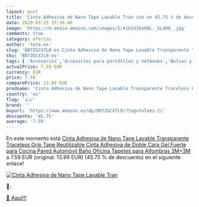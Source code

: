 ```yaml
---
layout: post
title: 'Cinta Adhesiva de Nano Tape Lavable Tran con un 45.75 % de descuento'
date: 2020-03-25 15:16:46
image: 'https://m.media-amazon.com/images/I/41b1VJboO0L._SL400_.jpg'
comments: true
category: ofertas
author: 'tole.es'
slug: 'B07ZGCX7L8-es Cinta Adhesiva de Nano Tape Lavable Transparente Traceless...'
sku: 'B07ZGCX7L8-es'
tags: [ 'Accesorios','Accesorios para portátiles y netbooks','Bolsas y fundas para portátiles y netbooks','Informática','Mochilas para portátiles y netbooks','adhesiva','cinta', ]
actualPrice: 7.59 EUR
currency: EUR
price: 7.59
comparePrice: 13.99 EUR
prodname: 'Cinta Adhesiva de Nano Tape Lavable Transparente Traceless Grip Tape  Reutilizable Cinta Adhesiva de Doble Cara Gel Fuerte para Cocina  Pared  Automóvil  Baño  Oficina  Tapetes para Alfombras 3M+3M '
country: 'es'
flag: '🇪🇸'
brand: ''
buyurl: 'https://www.amazon.es/dp/B07ZGCX7L8/?tag=tolees-21'
descuento: '45.75'
average: '7.59'
---
```


En este momento está [Cinta Adhesiva de Nano Tape Lavable Transparente Traceless Grip Tape  Reutilizable Cinta Adhesiva de Doble Cara Gel Fuerte para Cocina  Pared  Automóvil  Baño  Oficina  Tapetes para Alfombras 3M+3M ](https://www.amazon.es/dp/B07ZGCX7L8/?tag=tolees-21) a 7.59 EUR (original: 13.99 EUR) (45.75 %  de descuento) en el siguiente enlace!

[![Cinta Adhesiva de Nano Tape Lavable Tran](https://m.media-amazon.com/images/I/41b1VJboO0L._SL400_.jpg)](https://www.amazon.es/dp/B07ZGCX7L8/?tag=tolees-21)

🔎:


[🛒 Aquí!!!](https://www.amazon.es/dp/B07ZGCX7L8/?tag=tolees-21)
